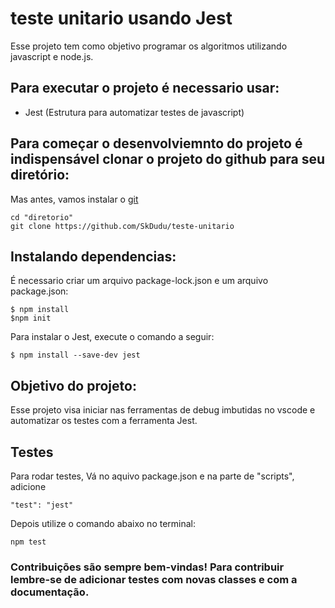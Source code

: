 # teste unitario usando Jest

Esse projeto tem como objetivo programar os algoritmos utilizando javascript e node.js. 

## Para executar o projeto é necessario usar:
- Jest (Estrutura para automatizar testes de javascript)

## Para começar o desenvolviemnto do projeto é indispensável clonar o projeto do github para seu diretório:
Mas antes, vamos instalar o [git](http://git-scm.com/download/win)

```
cd "diretorio"
git clone https://github.com/SkDudu/teste-unitario

```
## Instalando dependencias:
É necessario criar um arquivo package-lock.json e um arquivo package.json:
```
$ npm install
$npm init
```

Para instalar o Jest, execute o comando a seguir:
```
$ npm install --save-dev jest
```

## Objetivo do projeto:
Esse projeto visa iniciar nas ferramentas de debug imbutidas no vscode e automatizar os testes com a ferramenta Jest.

## Testes
Para rodar testes, Vá no aquivo package.json e na parte de "scripts", adicione 
```
"test": "jest"
```

Depois utilize o comando abaixo no terminal:
```
npm test
```

### Contribuições são sempre bem-vindas! Para contribuir lembre-se de adicionar testes com novas classes e com a documentação.
